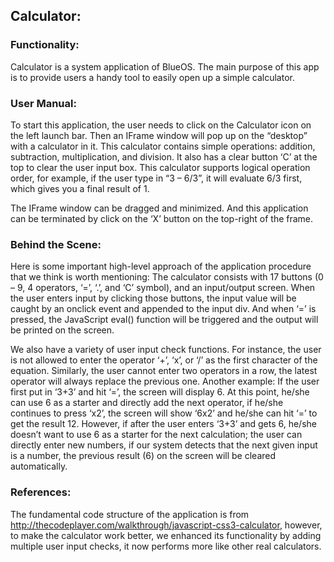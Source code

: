 ## Calculator:

### Functionality: 
Calculator is a system application of BlueOS. The main purpose of this app is to provide users a handy tool to easily open up a simple calculator.

### User Manual:
To start this application, the user needs to click on the Calculator icon on the left launch bar. Then an IFrame window will pop up on the “desktop” with a calculator in it. This calculator contains simple operations: addition, subtraction, multiplication, and division. It also has a clear button ‘C’ at the top to clear the user input box. This calculator supports logical operation order, for example, if the user type in “3 – 6/3”, it will evaluate 6/3 first, which gives you a final result of 1.

The IFrame window can be dragged and minimized. And this application can be terminated by click on the ‘X’ button on the top-right of the frame. 

### Behind the Scene:
Here is some important high-level approach of the application procedure that we think is worth mentioning: The calculator consists with 17 buttons (0 – 9, 4 operators, ‘=’, ‘.’, and ‘C’ symbol), and an input/output screen. When the user enters input by clicking those buttons, the input value will be caught by an onclick event and appended to the input div. And when ‘=’ is pressed, the JavaScript eval() function will be triggered and the output will be printed on the screen. 

We also have a variety of user input check functions. For instance, the user is not allowed to enter the operator ‘+’, ‘x’, or ‘/’ as the first character of the equation. Similarly, the user cannot enter two operators in a row, the latest operator will always replace the previous one. Another example: If the user first put in ‘3+3’ and hit ‘=’, the screen will display 6. At this point, he/she can use 6 as a starter and directly add the next operator, if he/she continues to press ‘x2’, the screen will show ‘6x2’ and he/she can hit ‘=’ to get the result 12. However, if after the user enters ‘3+3’ and gets 6, he/she doesn’t want to use 6 as a starter for the next calculation; the user can directly enter new numbers, if our system detects that the next given input is a number, the previous result (6) on the screen will be cleared automatically. 

### References:
The fundamental code structure of the application is from http://thecodeplayer.com/walkthrough/javascript-css3-calculator, however, to make the calculator work better, we enhanced its functionality by adding multiple user input checks, it now performs more like other real calculators.
